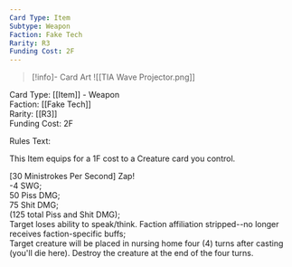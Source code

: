 ```yaml
---
Card Type: Item
Subtype: Weapon
Faction: Fake Tech
Rarity: R3
Funding Cost: 2F
---
```

> [!info]- Card Art
> ![[TIA Wave Projector.png]]

Card Type: [[Item]] - Weapon  
Faction: [[Fake Tech]]  
Rarity: [[R3]]  
Funding Cost: 2F  

Rules Text:  

This Item equips for a 1F cost to a Creature card you control.  

[30 Ministrokes Per Second] Zap!  
-4 SWG;  
50 Piss DMG;  
75 Shit DMG;  
(125 total Piss and Shit DMG);  
Target loses ability to speak/think. Faction affiliation stripped--no longer receives faction-specific buffs;  
Target creature will be placed in nursing home four (4) turns after casting (you'll die here). Destroy the creature at the end of the four turns.  